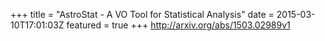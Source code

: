 +++
title = "AstroStat - A VO Tool for Statistical Analysis"
date = 2015-03-10T17:01:03Z
featured = true
+++
http://arxiv.org/abs/1503.02989v1